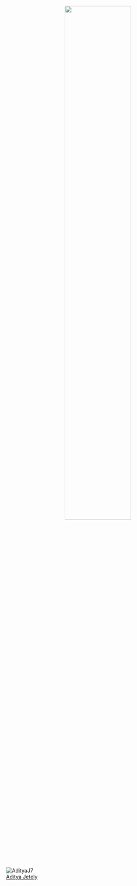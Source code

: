 <p align="center">
<img src="https://media.giphy.com/media/DhtKWU44ClPZS/giphy.gif" width=60% />
</p>


<img align="center" src="https://github-readme-stats.vercel.app/api?username=AdityaJ7&show_icons=true&theme=radical" alt="AdityaJ7" />


<div class="LI-profile-badge"  data-version="v1" data-size="medium" data-locale="en_US" data-type="horizontal" data-theme="dark" data-vanity="aditya-jetely"><a class="LI-simple-link" href='https://in.linkedin.com/in/aditya-jetely?trk=profile-badge'>Aditya Jetely</a></div>
